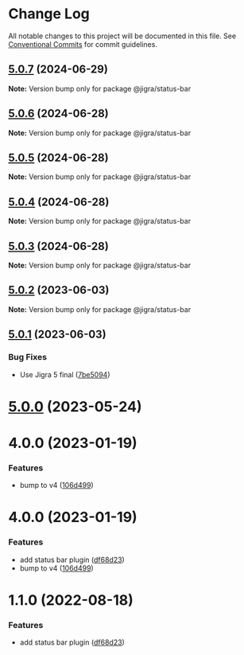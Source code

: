 # Change Log

All notable changes to this project will be documented in this file.
See [Conventional Commits](https://conventionalcommits.org) for commit guidelines.

## [5.0.7](https://github.com/familyjs/jigra-plugins/compare/@jigra/status-bar@5.0.6...@jigra/status-bar@5.0.7) (2024-06-29)

**Note:** Version bump only for package @jigra/status-bar

## [5.0.6](https://github.com/familyjs/jigra-plugins/compare/@jigra/status-bar@5.0.5...@jigra/status-bar@5.0.6) (2024-06-28)

**Note:** Version bump only for package @jigra/status-bar

## [5.0.5](https://github.com/familyjs/jigra-plugins/compare/@jigra/status-bar@5.0.4...@jigra/status-bar@5.0.5) (2024-06-28)

**Note:** Version bump only for package @jigra/status-bar

## [5.0.4](https://github.com/familyjs/jigra-plugins/compare/@jigra/status-bar@5.0.3...@jigra/status-bar@5.0.4) (2024-06-28)

**Note:** Version bump only for package @jigra/status-bar

## [5.0.3](https://github.com/familyjs/jigra-plugins/compare/@jigra/status-bar@5.0.2...@jigra/status-bar@5.0.3) (2024-06-28)

**Note:** Version bump only for package @jigra/status-bar

## [5.0.2](https://github.com/familyjs/jigra-plugins/compare/@jigra/status-bar@5.0.1...@jigra/status-bar@5.0.2) (2023-06-03)

**Note:** Version bump only for package @jigra/status-bar

## [5.0.1](https://github.com/familyjs/jigra-plugins/compare/@jigra/status-bar@5.0.0...@jigra/status-bar@5.0.1) (2023-06-03)

### Bug Fixes

- Use Jigra 5 final ([7be5094](https://github.com/familyjs/jigra-plugins/commit/7be509425c5cc9f21b1f9e78794b2c6b76ca7702))

# [5.0.0](https://github.com/familyjs/jigra-plugins/compare/@jigra/status-bar@1.1.0...@jigra/status-bar@5.0.0) (2023-05-24)

# 4.0.0 (2023-01-19)

### Features

- bump to v4 ([106d499](https://github.com/familyjs/jigra-plugins/commit/106d49991e82a0505a82571530b73fcda020e7e4))

# 4.0.0 (2023-01-19)

### Features

- add status bar plugin ([df68d23](https://github.com/navify/jigra-plugins/commit/df68d2396a839b89016feafa7cebc8f484d106e6))
- bump to v4 ([106d499](https://github.com/navify/jigra-plugins/commit/106d49991e82a0505a82571530b73fcda020e7e4))

# 1.1.0 (2022-08-18)

### Features

- add status bar plugin ([df68d23](https://github.com/navify/jigra-plugins/commit/df68d2396a839b89016feafa7cebc8f484d106e6))
